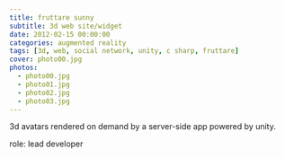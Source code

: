 ```yaml
---
title: fruttare sunny
subtitle: 3d web site/widget
date: 2012-02-15 00:00:00
categories: augmented reality
tags: [3d, web, social network, unity, c sharp, fruttare]
cover: photo00.jpg
photos:
  - photo00.jpg
  - photo01.jpg
  - photo02.jpg
  - photo03.jpg
---
```

3d avatars rendered on demand by a server-side app powered by unity.

role: lead developer
